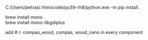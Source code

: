 C:/Users/petras/.rhinocode/py39-rh8/python.exe -m pip install .

brew install mono      
brew install mono-libgdiplus

add # r: compas_wood, compas, wood_nano in every component